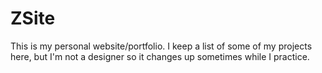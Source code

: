 # ZSite
This is my personal website/portfolio. I keep a list of some of my projects here, but I'm not a designer so it changes up sometimes while I practice.
